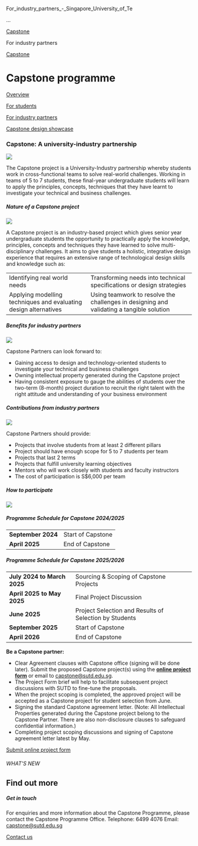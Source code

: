 For_industry_partners_-_Singapore_University_of_Te



…

 [Capstone](/education/undergraduate/capstone) 

For industry partners

[Capstone](https://www.sutd.edu.sg/education/undergraduate/capstone)

Capstone programme
==================

[Overview](/education/undergraduate/capstone/overview/#tabs)

[For students](/education/undergraduate/capstone/for-students/#tabs)

[For industry partners](/education/undergraduate/capstone/for-industry-partners/#tabs)

[Capstone design showcase](/education/undergraduate/capstone/capstone-design-showcase/#tabs)

### Capstone: A university-industry partnership

![](http://www.sutd.edu.sg/wp-content/uploads/2024/09/img-capstone-industry-intro.jpg)


The Capstone project is a University-Industry partnership whereby students work in cross-functional teams to solve real-world challenges. Working in teams of 5 to 7 students, these final-year undergraduate students will learn to apply the principles, concepts, techniques that they have learnt to investigate your technical and business challenges.



##### **Nature of a Capstone project**

![](http://www.sutd.edu.sg/wp-content/uploads/2024/09/img-capstone-industry-nature.jpg)

A Capstone project is an industry-based project which gives senior year undergraduate students the opportunity to practically apply the knowledge, principles, concepts and techniques they have learned to solve multi-disciplinary challenges. It aims to give students a holistic, integrative design experience that requires an extensive range of technological design skills and knowledge such as:



|  |  |
| --- | --- |
| Identifying real world needs | Transforming needs into technical specifications or design strategies |
| Applying modelling techniques and evaluating design alternatives | Using teamwork to resolve the challenges in designing and validating a tangible solution |



##### **Benefits for industry partners**

![](http://www.sutd.edu.sg/wp-content/uploads/2024/09/img-capstone-industry-benefits.jpg)

Capstone Partners can look forward to:



* Gaining access to design and technology-oriented students to investigate your technical and business challenges
* Owning intellectual property generated during the Capstone project
* Having consistent exposure to gauge the abilities of students over the two-term (8-month) project duration to recruit the right talent with the right attitude and understanding of your business environment


##### **Contributions from industry partners**

![](http://www.sutd.edu.sg/wp-content/uploads/2024/09/img-capstone-industry-contrib.jpg)

Capstone Partners should provide:



* Projects that involve students from at least 2 different pillars
* Project should have enough scope for 5 to 7 students per team
* Projects that last 2 terms
* Projects that fulfill university learning objectives
* Mentors who will work closely with students and faculty instructors
* The cost of participation is S$6,000 per team


##### **How to participate**

![](http://www.sutd.edu.sg/wp-content/uploads/2024/09/img-capstone-industry-participate.jpg)

##### Programme Schedule for Capstone 2024/2025



|  |  |
| --- | --- |
| **September 2024** | Start of Capstone |
| **April 2025** | End of Capstone |



##### Programme Schedule for Capstone 2025/2026



|  |  |
| --- | --- |
| **July 2024 to March 2025** | Sourcing & Scoping of Capstone Projects |
| **April 2025 to May 2025** | Final Project Discussion |
| **June 2025** | Project Selection and Results of Selection by Students |
| **September 2025** | Start of Capstone |
| **April 2026** | End of Capstone |



**Be a Capstone partner:**



* Clear Agreement clauses with Capstone office (signing will be done later). Submit the proposed Capstone project(s) using the [**online project form**](/education/undergraduate/capstone/for-industry-partners/industry-capstone-project-submission/) or email to [capstone@sutd.edu.sg](mailto:capstone@sutd.edu.sg).
* The Project Form brief will help to facilitate subsequent project discussions with SUTD to fine-tune the proposals.
* When the project scoping is completed, the approved project will be accepted as a Capstone project for student selection from June.
* Signing the standard Capstone agreement letter. (Note: All Intellectual Properties generated during the Capstone project belong to the Capstone Partner. There are also non-disclosure clauses to safeguard confidential information.)
* Completing project scoping discussions and signing of Capstone agreement letter latest by May.



[Submit online project form](/education/undergraduate/capstone/for-industry-partners/industry-capstone-project-submission/)

###### WHAT'S NEW

Find out more
-------------

##### Get in touch

For enquiries and more information about the Capstone Programme, please contact the Capstone Programme Office. Telephone: 6499 4076 Email: capstone@sutd.edu.sg

[Contact us](mailto:capstone@sutd.edu.sg)

